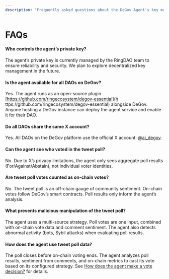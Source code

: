 ```yaml
---
description: "Frequently asked questions about the DeGov Agent's key management, availability, and voting process."
---
```


# FAQs

#### Who controls the agent’s private key?

The agent’s private key is currently managed by the RingDAO team to ensure reliability and security. We plan to explore decentralized key management in the future.

#### Is the agent available for all DAOs on DeGov?

Yes. The agent runs as an open-source plugin [https://github.com/ringecosystem/degov-essential](h   ttps://github.com/ringecosystem/degov-essential) alongside DeGov. Anyone hosting a DeGov instance can deploy the agent service and enable it for their DAO.

#### Do all DAOs share the same X account?

Yes. All DAOs on the DeGov platform use the official X account: [@ai_degov](https://x.com/ai_degov).

#### Can the agent see who voted in the tweet poll?

No. Due to X’s privacy limitations, the agent only sees aggregate poll results (For/Against/Abstain), not individual voter identities.

#### Are tweet poll votes counted as on-chain votes?

No. The tweet poll is an off-chain gauge of community sentiment. On-chain votes follow DeGov’s smart contracts. Poll results only inform the agent’s analysis.

#### What prevents malicious manipulation of the tweet poll?

The agent uses a multi-source strategy. Poll votes are one input, combined with on-chain vote data and comment sentiment. The agent also detects abnormal activity (bots, Sybil attacks) when evaluating poll results.

#### How does the agent use tweet poll data?

The poll closes before on-chain voting ends. The agent analyzes poll results, sentiment from comments, and on-chain metrics to cast its vote based on its configured strategy. See [How does the agent make a vote decision?](./voting.md#how-does-the-agent-make-a-vote-decision) for details.


